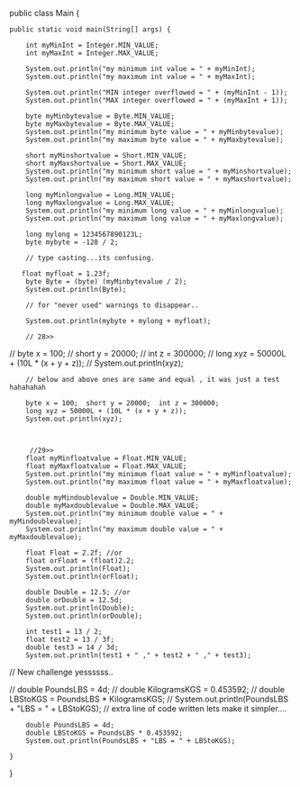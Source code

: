  public class Main {

    public static void main(String[] args) {

        int myMinInt = Integer.MIN_VALUE;
        int myMaxInt = Integer.MAX_VALUE;

        System.out.println("my minimum int value = " + myMinInt);
        System.out.println("my maximum int value = " + myMaxInt);

        System.out.println("MIN integer overflowed = " + (myMinInt - 1));
        System.out.println("MAX integer overflowed = " + (myMaxInt + 1));

        byte myMinbytevalue = Byte.MIN_VALUE;
        byte myMaxbytevalue = Byte.MAX_VALUE;
        System.out.println("my minimum byte value = " + myMinbytevalue);
        System.out.println("my maximum byte value = " + myMaxbytevalue);

        short myMinshortvalue = Short.MIN_VALUE;
        short myMaxshortvalue = Short.MAX_VALUE;
        System.out.println("my minimum short value = " + myMinshortvalue);
        System.out.println("my maximum short value = " + myMaxshortvalue);

        long myMinlongvalue = Long.MIN_VALUE;
        long myMaxlongvalue = Long.MAX_VALUE;
        System.out.println("my minimum long value = " + myMinlongvalue);
        System.out.println("my maximum long value = " + myMaxlongvalue);

        long mylong = 1234567890123L;
        byte mybyte = -128 / 2;

        // type casting...its confusing.
       
       float myfloat = 1.23f;
        byte Byte = (byte) (myMinbytevalue / 2);
        System.out.println(Byte);

        // for "never used" warnings to disappear..

        System.out.println(mybyte + mylong + myfloat);

        // 28>>

//        byte x = 100;
//        short y = 20000;
//        int z = 300000;
//        long xyz = 50000L + (10L * (x + y + z));
//        System.out.println(xyz);

        // below and above ones are same and equal , it was just a test hahahahah

        byte x = 100;  short y = 20000;  int z = 300000;
        long xyz = 50000L + (10L * (x + y + z));
        System.out.println(xyz);

        
       
         //29>>
        float myMinfloatvalue = Float.MIN_VALUE;
        float myMaxfloatvalue = Float.MAX_VALUE;
        System.out.println("my minimum float value = " + myMinfloatvalue);
        System.out.println("my maximum float value = " + myMaxfloatvalue);

        double myMindoublevalue = Double.MIN_VALUE;
        double myMaxdoublevalue = Double.MAX_VALUE;
        System.out.println("my minimum double value = " + myMindoublevalue);
        System.out.println("my maximum double value = " + myMaxdoublevalue);

        float Float = 2.2f; //or
        float orFloat = (float)2.2;
        System.out.println(Float);
        System.out.println(orFloat);

        double Double = 12.5; //or
        double orDouble = 12.5d;
        System.out.println(Double);
        System.out.println(orDouble);

        int test1 = 13 / 2;
        float test2 = 13 / 3f;
        double test3 = 14 / 3d;
        System.out.println(test1 + " ," + test2 + " ," + test3);

//        New challenge yessssss..

//        double PoundsLBS = 4d;
//        double KilogramsKGS = 0.453592;
//        double LBStoKGS = PoundsLBS * KilogramsKGS;
//        System.out.println(PoundsLBS + "LBS = " + LBStoKGS);
//        extra line of code written lets make it simpler....

        double PoundsLBS = 4d;
        double LBStoKGS = PoundsLBS * 0.453592;
        System.out.println(PoundsLBS + "LBS = " + LBStoKGS);

    }
}
